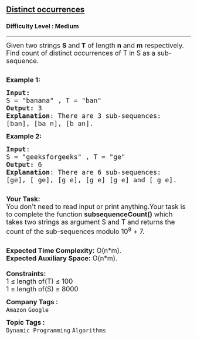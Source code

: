 <h2><a href="https://practice.geeksforgeeks.org/problems/distinct-occurrences/1?utm_source=gfg&utm_medium=article&utm_campaign=bottom_sticky_on_article">Distinct occurrences</a></h2><h3>Difficulty Level : Medium</h3><hr><div class="problems_problem_content__Xm_eO"><p><span style="font-size:18px">Given two strings <strong>S </strong>and<strong> T</strong> of length <strong>n</strong> and <strong>m</strong> respectively. Find count of distinct occurrences of T in S as a sub-sequence.&nbsp;</span><br>
&nbsp;</p>

<p><span style="font-size:18px"><strong>Example 1:</strong></span></p>

<pre><span style="font-size:18px"><strong>Input:</strong>
S = "banana" , T = "ban"
<strong>Output:</strong> 3
<strong>Explanation</strong>: There are 3&nbsp;sub-sequences:
[ban], [ba n], [b an].</span>
</pre>

<p><span style="font-size:18px"><strong>Example 2:</strong></span></p>

<pre><span style="font-size:18px"><strong>Input</strong>:
S = "geeksforgeeks" , T = "ge"
<strong>Output:</strong> 6
<strong>Explanation</strong>: There are 6 sub-sequences:
[ge], [ ge], [g e], [g e] [g e] and [ g e].</span>
</pre>

<p><br>
<span style="font-size:18px"><strong>Your Task:</strong><br>
You don't need to read input or print anything.Your task is to complete the function&nbsp;<strong>subsequenceCount()</strong> which takes two strings as argument&nbsp;S and T and returns the count of the sub-sequences&nbsp;modulo&nbsp;10<sup>9</sup> + 7.</span></p>

<p><br>
<span style="font-size:18px"><strong>Expected Time Complexity:</strong>&nbsp;O(n*m).<br>
<strong>Expected Auxiliary Space:</strong>&nbsp;O(n*m).<br>
<br>
<strong>Constraints:</strong><br>
1 ≤ length of(T) ≤ 100<br>
1 ≤ length of(S) ≤ 8000</span></p>
</div><p><span style=font-size:18px><strong>Company Tags : </strong><br><code>Amazon</code>&nbsp;<code>Google</code>&nbsp;<br><p><span style=font-size:18px><strong>Topic Tags : </strong><br><code>Dynamic Programming</code>&nbsp;<code>Algorithms</code>&nbsp;